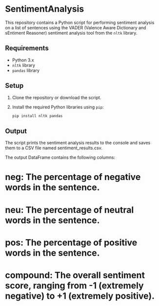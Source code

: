 # SentimentAnalysis

This repository contains a Python script for performing sentiment analysis on a list of sentences using the VADER (Valence Aware Dictionary and sEntiment Reasoner) sentiment analysis tool from the `nltk` library.

## Requirements

- Python 3.x
- `nltk` library
- `pandas` library

## Setup

1. Clone the repository or download the script.
2. Install the required Python libraries using `pip`:

   ```bash
   pip install nltk pandas

 ## Output
The script prints the sentiment analysis results to the console and saves them to a CSV file named sentiment_results.csv.

The output DataFrame contains the following columns:

# neg: The percentage of negative words in the sentence.
# neu: The percentage of neutral words in the sentence.
# pos: The percentage of positive words in the sentence.
# compound: The overall sentiment score, ranging from -1 (extremely negative) to +1 (extremely positive).
